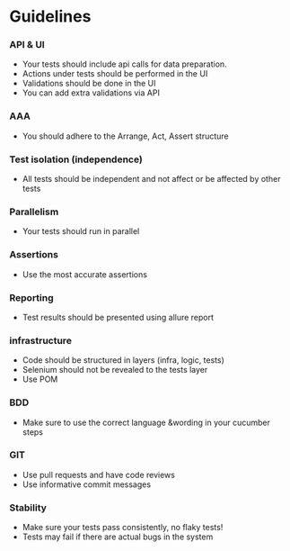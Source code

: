# Guidelines

### API & UI
- Your tests should include api calls for data preparation.
- Actions under tests should be performed in the UI
- Validations should be done in the UI
- You can add extra validations via API

### AAA
- You should adhere to the Arrange, Act, Assert structure

### Test isolation (independence)
- All tests should be independent and not affect or be affected by other tests

### Parallelism
- Your tests should run in parallel

### Assertions
- Use the most accurate assertions

### Reporting
- Test results should be presented using allure report

### infrastructure
- Code should be structured in layers (infra, logic, tests)
- Selenium should not be revealed to the tests layer
- Use POM

### BDD
- Make sure to use the correct language &wording in your cucumber steps

### GIT
- Use pull requests and have code reviews
- Use informative commit messages
 
### Stability
- Make sure your tests pass consistently, no flaky tests!
- Tests may fail if there are actual bugs in the system